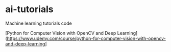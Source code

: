 # ai-tutorials
Machine learning tutorials code

[Python for Computer Vision with OpenCV and Deep Learning](https://www.udemy.com/course/python-for-computer-vision-with-opencv-and-deep-learning]

